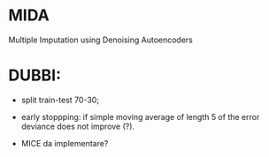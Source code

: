 # MIDA
Multiple Imputation using Denoising Autoencoders


# DUBBI:

* split train-test 70-30;

* early stoppping: if simple moving average of length 5 of the error deviance does not improve (?).

* MICE da implementare?
